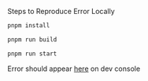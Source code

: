 Steps to Reproduce Error Locally

```sh
pnpm install
```

```sh
pnpm run build
```

```sh
pnpm run start
```

Error should appear [here](http://localhost:3000) on dev console
